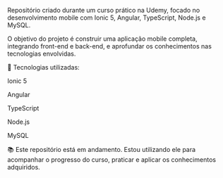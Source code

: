 Repositório criado durante um curso prático na Udemy, focado no desenvolvimento mobile com Ionic 5, Angular, TypeScript, Node.js e MySQL.

O objetivo do projeto é construir uma aplicação mobile completa, integrando front-end e back-end, e aprofundar os conhecimentos nas tecnologias envolvidas.

🔧 Tecnologias utilizadas:

Ionic 5

Angular

TypeScript

Node.js

MySQL

📚 Este repositório está em andamento. Estou utilizando ele para acompanhar o progresso do curso, praticar e aplicar os conhecimentos adquiridos.
